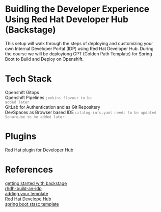 # Buidling the Developer Experience Using Red Hat Developer Hub (Backstage) 

This setup will walk through the steps of deploying and customizing your own Internal Developer Portal (IDP) using Red Hat Developer Hub.
During the course we will be deployiong GPT (Golden Path Template) for Spring Boot to Build and Deploy on Openshift.
 
# Tech Stack
Openshift Gitops  
Openshift Pipelines   <code style="color : grey">jenkins flavour to be added later</code>  
GitLab for Authentication and as Git Repositery  
DevSpaces as Browser based IDE  <code style="color : grey">catalog-info.yaml needs to be updated</code>
<code style="color : grey">Sonarqube to be added later</code>  

# Plugins  
[Red Hat plugin for Developer Hub](https://docs.redhat.com/en/documentation/red_hat_plug-ins_for_backstage/2.0)  

# References  
[getting started with backstage](https://piotrminkowski.com/2024/06/13/getting-started-with-backstage/)  
[rhdh-build-an-idp](https://github.com/pittar-demos/rhdh-build-an-idp)  
[adding your template](https://backstage.io/docs/features/software-templates/adding-templates)  
[Red Hat Develope Hub](https://docs.redhat.com/en/documentation/red_hat_developer_hub/1.1)  
[spring boot stssc template](https://github.com/burrsutter/spring-boot-stssc-template/tree/main)
